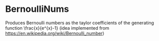 # BernoulliNums
Produces Bernoulli numbers as the taylor coefficients of the generating function \frac{x}{e^{x}-1}
(idea implemented from https://en.wikipedia.org/wiki/Bernoulli_number)
